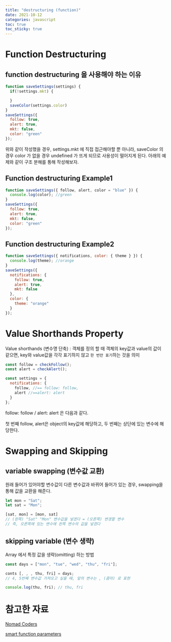 ```yaml
---
title: "destructuring (function)"
date: 2021-10-12
categories: javascript
toc: true
toc_sticky: true
---
```


# Function Destructuring

## function destructuring 을 사용해야 하는 이유

```javascript
function saveSettings(settings) {
  if(!settings.mkt) {

  }
  saveColor(settings.color)
}
saveSettings({
  follow: true,
  alert: true,
  mkt: false,
  color: "green"
});
```

위와 같이 작성했을 경우, settings.mkt 에 직접 접근해야할 뿐 아니라, saveColor 의 경우 color 가 없을 경우 undefined 가 뜨게 되므로 사용성이 떨어지게 된다. 아래의 예제와 같이 구조 분해를 통해 작성해보자.

## Function destructuring Example1

```javascript
function saveSettings({ follow, alert, color = "blue" }) {
  console.log(color); //green
}
saveSettings({
  follow: true,
  alert: true,
  mkt: false,
  color: "green"
});
```

## Function destructuring Example2

```javascript
function saveSettings({ notifications, color: { theme } }) {
  console.log(theme); //orange
}
saveSettings({
  notifications: {
    follow: true,
    alert: true,
    mkt: false
  },
  color: {
    theme: "orange"
  }
});

```

# Value Shorthands Property

Value shorthands (변수명 단축) : 객체를 정의 할 때 객체의 key값과 value의 값이 같으면, key와 value값을 각각 표기하지 않고 `한 번만 표기`하는 것을 의미

```javascript
const follow = checkFollow();
const alert = checkAlert();

const settings = {
  notifications: {
    follow, //== follow: follow,
    alert //==alert: alert
  }
};
```

follow: follow / alert: alert 은 다음과 같다.

첫 번째 follow, alert은 object의 key값에 해당하고, 두 번째는 상단에 있는 변수에 해당한다.

# Swapping and Skipping

## variable swapping (변수값 교환)

원래 들어가 있어야할 변수값이 다른 변수값과 바뀌어 들어가 있는 경우, swapping을 통해 값을 교환을 해준다.

```javascript
let mon = "Sat";
let sat = "Mon";

[sat, mon] = [mon, sat]
// (왼쪽) "Sat" "Mon" 변수값을 넣겠다 = (오른쪽) 변경할 변수
// 즉, 오른쪽에 있는 변수에 왼쪽 변수의 값을 넣겠다
```

## skipping variable (변수 생략)

Array 에서 특정 값을 생략(omitting) 하는 방법

```javascript
const days = ["mon", "tue", "wed", "thu", "fri"];

conts [, , , thu, fri] = days;
// 4, 5번째 변수값 가져오고 싶을 때, 앞의 변수는 , (콤마) 로 표현

console.log(thu, fri); // thu, fri
```

# 참고한 자료

[Nomad Coders](https://nomadcoders.co/es6-once-and-for-all)

[smart function parameters](https://javascript.info/destructuring-assignment#smart-function-parameters)
